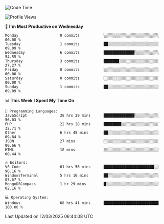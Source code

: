 <!--START_SECTION:waka-->
![Code Time](http://img.shields.io/badge/Code%20Time-4%2C343%20hrs%2043%20mins-blue)

![Profile Views](http://img.shields.io/badge/Profile%20Views-0-blue)

📅 **I'm Most Productive on Wednesday** 

```text
Monday                   0 commits           ░░░░░░░░░░░░░░░░░░░░░░░░░   00.00 % 
Tuesday                  1 commits           ██░░░░░░░░░░░░░░░░░░░░░░░   09.09 % 
Wednesday                6 commits           ██████████████░░░░░░░░░░░   54.55 % 
Thursday                 3 commits           ███████░░░░░░░░░░░░░░░░░░   27.27 % 
Friday                   0 commits           ░░░░░░░░░░░░░░░░░░░░░░░░░   00.00 % 
Saturday                 0 commits           ░░░░░░░░░░░░░░░░░░░░░░░░░   00.00 % 
Sunday                   1 commits           ██░░░░░░░░░░░░░░░░░░░░░░░   09.09 % 
```


📊 **This Week I Spent My Time On** 

```text
💬 Programming Languages: 
JavaScript               38 hrs 29 mins      ██████████████░░░░░░░░░░░   56.03 % 
PHP                      22 hrs 28 mins      ████████░░░░░░░░░░░░░░░░░   32.71 % 
Other                    6 hrs 45 mins       ██░░░░░░░░░░░░░░░░░░░░░░░   09.84 % 
JSON                     27 mins             ░░░░░░░░░░░░░░░░░░░░░░░░░   00.66 % 
HTML                     18 mins             ░░░░░░░░░░░░░░░░░░░░░░░░░   00.44 % 

🔥 Editors: 
VS Code                  61 hrs 56 mins      ███████████████████████░░   90.16 % 
WindowsTerminal          5 hrs 16 mins       ██░░░░░░░░░░░░░░░░░░░░░░░   07.67 % 
MongoDBCompass           1 hr 29 mins        █░░░░░░░░░░░░░░░░░░░░░░░░   02.16 % 

💻 Operating System: 
Windows                  68 hrs 41 mins      █████████████████████████   100.00 % 
```


 Last Updated on 12/03/2025 06:44:08 UTC
<!--END_SECTION:waka-->
